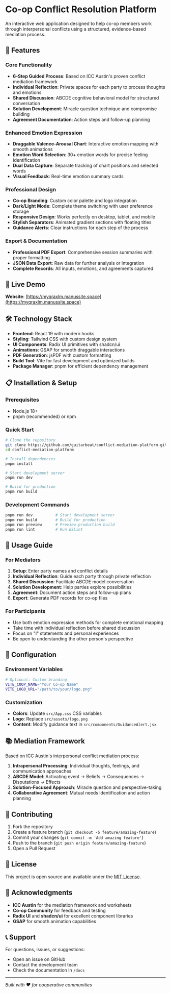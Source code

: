 # Co-op Conflict Resolution Platform

An interactive web application designed to help co-op members work through interpersonal conflicts using a structured, evidence-based mediation process.

## 🌟 Features

### Core Functionality
- **6-Step Guided Process**: Based on ICC Austin's proven conflict mediation framework
- **Individual Reflection**: Private spaces for each party to process thoughts and emotions
- **Shared Discussion**: ABCDE cognitive behavioral model for structured conversation
- **Solution Development**: Miracle question technique and compromise building
- **Agreement Documentation**: Action steps and follow-up planning

### Enhanced Emotion Expression
- **Draggable Valence-Arousal Chart**: Interactive emotion mapping with smooth animations
- **Emotion Word Selection**: 30+ emotion words for precise feeling identification
- **Dual Data Capture**: Separate tracking of chart positions and selected words
- **Visual Feedback**: Real-time emotion summary cards

### Professional Design
- **Co-op Branding**: Custom color palette and logo integration
- **Dark/Light Mode**: Complete theme switching with user preference storage
- **Responsive Design**: Works perfectly on desktop, tablet, and mobile
- **Stylish Separators**: Animated gradient sections with floating titles
- **Guidance Alerts**: Clear instructions for each step of the process

### Export & Documentation
- **Professional PDF Export**: Comprehensive session summaries with proper formatting
- **JSON Data Export**: Raw data for further analysis or integration
- **Complete Records**: All inputs, emotions, and agreements captured

## 🚀 Live Demo

**Website**: [https://myqraxlm.manussite.space](https://myqraxlm.manussite.space)

## 🛠️ Technology Stack

- **Frontend**: React 19 with modern hooks
- **Styling**: Tailwind CSS with custom design system
- **UI Components**: Radix UI primitives with shadcn/ui
- **Animations**: GSAP for smooth draggable interactions
- **PDF Generation**: jsPDF with custom formatting
- **Build Tool**: Vite for fast development and optimized builds
- **Package Manager**: pnpm for efficient dependency management

## 📋 Installation & Setup

### Prerequisites
- Node.js 18+ 
- pnpm (recommended) or npm

### Quick Start
```bash
# Clone the repository
git clone https://github.com/guitarbeat/conflict-mediation-platform.git
cd conflict-mediation-platform

# Install dependencies
pnpm install

# Start development server
pnpm run dev

# Build for production
pnpm run build
```

### Development Commands
```bash
pnpm run dev          # Start development server
pnpm run build        # Build for production
pnpm run preview      # Preview production build
pnpm run lint         # Run ESLint
```

## 🎯 Usage Guide

### For Mediators
1. **Setup**: Enter party names and conflict details
2. **Individual Reflection**: Guide each party through private reflection
3. **Shared Discussion**: Facilitate ABCDE model conversation
4. **Solution Development**: Help parties explore possibilities
5. **Agreement**: Document action steps and follow-up plans
6. **Export**: Generate PDF records for co-op files

### For Participants
- Use both emotion expression methods for complete emotional mapping
- Take time with individual reflection before shared discussion
- Focus on "I" statements and personal experiences
- Be open to understanding the other person's perspective

## 🔧 Configuration

### Environment Variables
```bash
# Optional: Custom branding
VITE_COOP_NAME="Your Co-op Name"
VITE_LOGO_URL="/path/to/your/logo.png"
```

### Customization
- **Colors**: Update `src/App.css` CSS variables
- **Logo**: Replace `src/assets/logo.png`
- **Content**: Modify guidance text in `src/components/GuidanceAlert.jsx`

## 📚 Mediation Framework

Based on ICC Austin's interpersonal conflict mediation process:

1. **Intrapersonal Processing**: Individual thoughts, feelings, and communication approaches
2. **ABCDE Model**: Activating event → Beliefs → Consequences → Disputations → Effects
3. **Solution-Focused Approach**: Miracle question and perspective-taking
4. **Collaborative Agreement**: Mutual needs identification and action planning

## 🤝 Contributing

1. Fork the repository
2. Create a feature branch (`git checkout -b feature/amazing-feature`)
3. Commit your changes (`git commit -m 'Add amazing feature'`)
4. Push to the branch (`git push origin feature/amazing-feature`)
5. Open a Pull Request

## 📄 License

This project is open source and available under the [MIT License](LICENSE).

## 🙏 Acknowledgments

- **ICC Austin** for the mediation framework and worksheets
- **Co-op Community** for feedback and testing
- **Radix UI** and **shadcn/ui** for excellent component libraries
- **GSAP** for smooth animation capabilities

## 📞 Support

For questions, issues, or suggestions:
- Open an issue on GitHub
- Contact the development team
- Check the documentation in `/docs`

---

*Built with ❤️ for cooperative communities*

